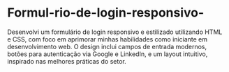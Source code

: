 # Formul-rio-de-login-responsivo-
Desenvolvi um formulário de login responsivo e estilizado utilizando HTML e CSS, com foco em aprimorar minhas habilidades como iniciante em desenvolvimento web. O design inclui campos de entrada modernos, botões para autenticação via Google e LinkedIn, e um layout intuitivo, inspirado nas melhores práticas do setor. 
